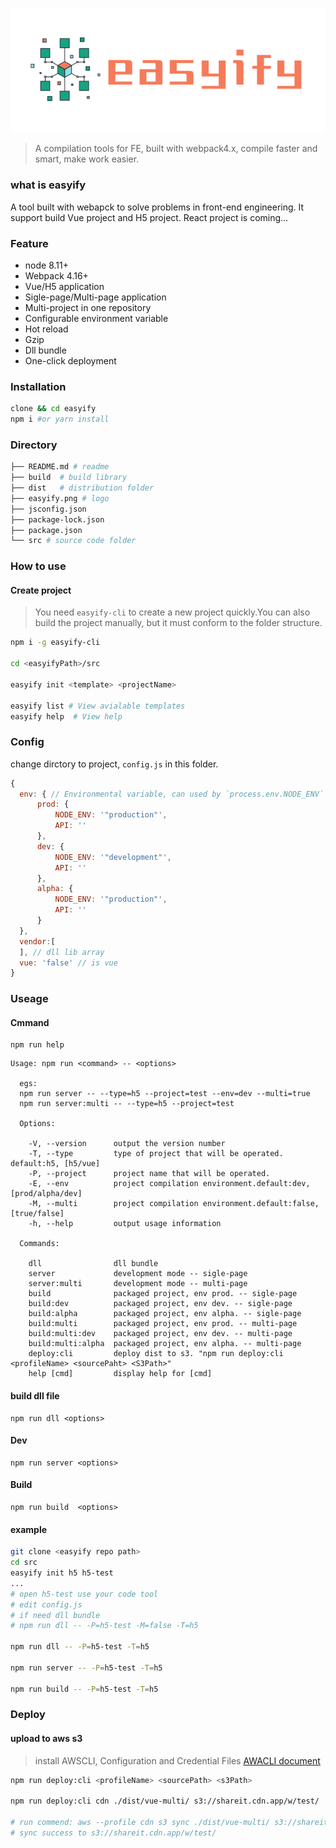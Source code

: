 ![logo](./easyify.png)

>A compilation tools for FE, built with webpack4.x, compile faster and smart, make work easier.

### what is easyify

A tool built with webapck to solve problems in front-end engineering.
It support build Vue project and H5 project. React project is coming...

### Feature

* node 8.11+
* Webpack 4.16+
* Vue/H5 application
* Sigle-page/Multi-page application
* Multi-project in one repository
* Configurable environment variable
* Hot reload
* Gzip
* Dll bundle
* One-click deployment

### Installation

```bash
clone && cd easyify
npm i #or yarn install
```

### Directory

```bash
├── README.md # readme
├── build  # build library
├── dist   # distribution folder
├── easyify.png # logo
├── jsconfig.json 
├── package-lock.json
├── package.json 
└── src # source code folder
```

### How to use

#### Create project

>You need `easyify-cli` to create a new project quickly.You can also build the project manually, but it must conform to the folder structure.

```bash
npm i -g easyify-cli

cd <easyifyPath>/src

easyify init <template> <projectName>

easyify list # View avialable templates 
easyify help  # View help
```


### Config
change dirctory to project, `config.js` in this folder.
```javascript
{
  env: { // Environmental variable, can used by `process.env.NODE_ENV` `process.env.API`
      prod: {
          NODE_ENV: '"production"',
          API: ''
      },
      dev: {
          NODE_ENV: '"development"',
          API: ''
      },
      alpha: {
          NODE_ENV: '"production"',
          API: ''
      }
  },
  vendor:[
  ], // dll lib array
  vue: 'false' // is vue
}
```

### Useage

#### Cmmand

```
npm run help
```

```
Usage: npm run <command> -- <options>

  egs: 
  npm run server -- --type=h5 --project=test --env=dev --multi=true 
  npm run server:multi -- --type=h5 --project=test

  Options:

    -V, --version      output the version number
    -T, --type         type of project that will be operated. default:h5, [h5/vue]
    -P, --project      project name that will be operated.
    -E, --env          project compilation environment.default:dev, [prod/alpha/dev]
    -M, --multi        project compilation environment.default:false, [true/false]
    -h, --help         output usage information

  Commands:

    dll                dll bundle
    server             development mode -- sigle-page
    server:multi       development mode -- multi-page
    build              packaged project, env prod. -- sigle-page
    build:dev          packaged project, env dev. -- sigle-page
    build:alpha        packaged project, env alpha. -- sigle-page
    build:multi        packaged project, env prod. -- multi-page
    build:multi:dev    packaged project, env dev. -- multi-page
    build:multi:alpha  packaged project, env alpha. -- multi-page
    deploy:cli         deploy dist to s3. "npm run deploy:cli <profileName> <sourcePaht> <S3Path>"
    help [cmd]         display help for [cmd]

```

#### build dll file

```
npm run dll <options>
```

#### Dev

```
npm run server <options>
```
#### Build


```
npm run build  <options>
```

#### example
```bash
git clone <easyify repo path>
cd src
easyify init h5 h5-test
...
# open h5-test use your code tool
# edit config.js
# if need dll bundle
# npm run dll -- -P=h5-test -M=false -T=h5

npm run dll -- -P=h5-test -T=h5

npm run server -- -P=h5-test -T=h5

npm run build -- -P=h5-test -T=h5

```



### Deploy

#### upload to aws s3

> install AWSCLI, Configuration and Credential Files
> [AWACLI document](https://docs.aws.amazon.com/cli/latest/userguide/cli-config-files.html)

```bash
npm run deploy:cli <profileName> <sourcePath> <s3Path>
 
npm run deploy:cli cdn ./dist/vue-multi/ s3://shareit.cdn.app/w/test/

# run commend: aws --profile cdn s3 sync ./dist/vue-multi/ s3://shareit.cdn.app/w/test/ --delete --exclude=".*"
# sync success to s3://shareit.cdn.app/w/test/
```

